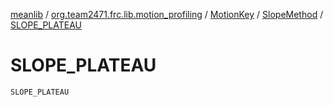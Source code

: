 [meanlib](../../../index.md) / [org.team2471.frc.lib.motion_profiling](../../index.md) / [MotionKey](../index.md) / [SlopeMethod](index.md) / [SLOPE_PLATEAU](./-s-l-o-p-e_-p-l-a-t-e-a-u.md)

# SLOPE_PLATEAU

`SLOPE_PLATEAU`